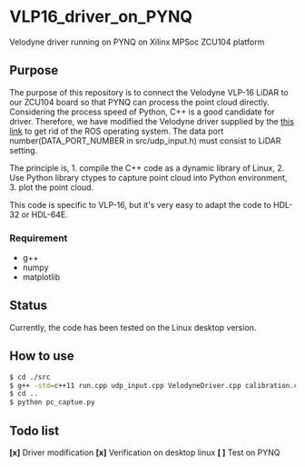 # VLP16_driver_on_PYNQ
Velodyne driver running on PYNQ on Xilinx MPSoc ZCU104 platform

## Purpose
The purpose of this repository is to connect the Velodyne VLP-16 LiDAR to our ZCU104 board so that PYNQ can process the point cloud directly. Considering the process speed of Python, C++ is a good candidate for driver. Therefore, we have modified the Velodyne driver supplied by the [this link](https://github.com/ros-drivers/velodyne) to get rid of the ROS operating system. The data port number(DATA_PORT_NUMBER in src/udp_input.h) must consist to LiDAR setting.

The principle is, 1. compile the C++ code as a dynamic library of Linux, 2. Use Python library ctypes to capture point cloud into Python environment, 3. plot the point cloud.

This code is specific to VLP-16, but it's very easy to adapt the code to HDL-32 or HDL-64E.
### Requirement
- g++
- numpy
- matplotlib


## Status
Currently, the code has been tested on the Linux desktop version.

## How to use

```sh
$ cd ./src
$ g++ -std=c++11 run.cpp udp_input.cpp VelodyneDriver.cpp calibration.cpp convert.cpp  pointcloudXYZIR.cpp rawdata.cpp -fPIC -shared -o ../libvelodynedriver.so
$ cd ..
$ python pc_captue.py
```

## Todo list
**[x]** Driver modification
**[x]** Verification on desktop linux
**[ ]** Test on PYNQ
